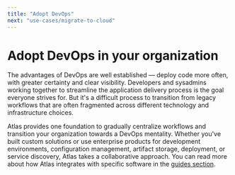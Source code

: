 ```yaml
---
title: "Adopt DevOps"
next: "use-cases/migrate-to-cloud"
---
```

# Adopt DevOps in your organization
The advantages of DevOps are well established — deploy code more often, with greater certainty and clear visibility. Developers and sysadmins working together to streamline the application delivery process is the goal everyone strives for. But it's a difficult process to transition from legacy workflows that are often fragmented across different technology and infrastructure choices.

Atlas provides one foundation to gradually centralize workflows and transition your organization towards a DevOps mentality. Whether you've built custom solutions or use enterprise products for development environments, configuration management, artifact storage, deployment, or service discovery, Atlas takes a collaborative approach. You can read more about how Atlas integrates with specific software in the [guides section](/help/guides/continuous-integration).
